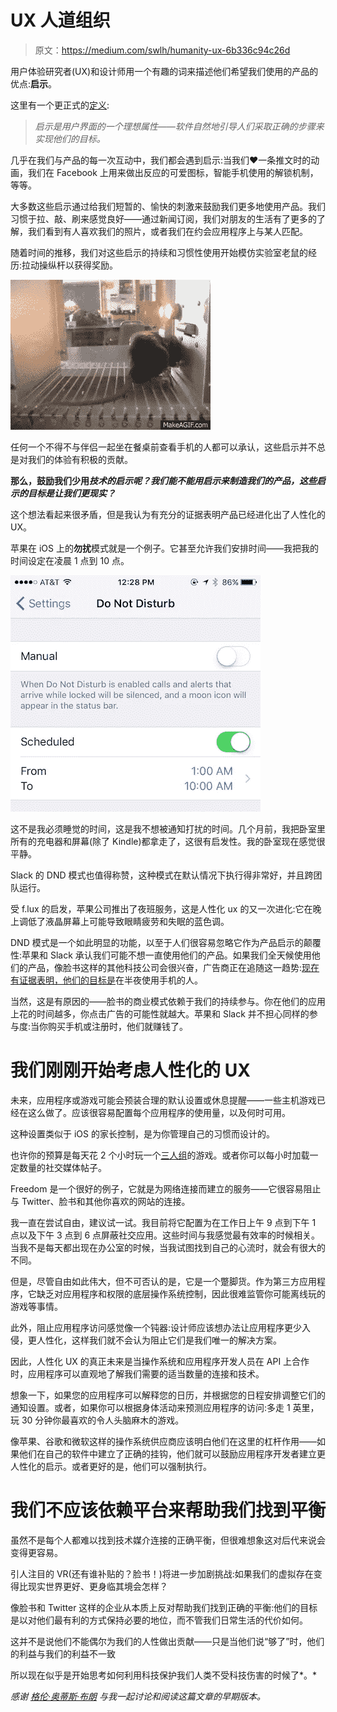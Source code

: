 # UX 人道组织

> 原文：<https://medium.com/swlh/humanity-ux-6b336c94c26d>

用户体验研究者(UX)和设计师用一个有趣的词来描述他们希望我们使用的产品的优点:**启示**。

这里有一个更正式的[定义](http://www.usabilityfirst.com/glossary/affordance/):

> *启示是用户界面的一个理想属性——软件自然地引导人们采取正确的步骤来实现他们的目标。*

几乎在我们与产品的每一次互动中，我们都会遇到启示:当我们❤一条推文时的动画，我们在 Facebook 上用来做出反应的可爱图标，智能手机使用的解锁机制，等等。

大多数这些启示通过给我们短暂的、愉快的刺激来鼓励我们更多地使用产品。我们习惯于拉、敲、刷来感觉良好——通过新闻订阅，我们对朋友的生活有了更多的了解，我们看到有人喜欢我们的照片，或者我们在约会应用程序上与某人匹配。

随着时间的推移，我们对这些启示的持续和习惯性使用开始模仿实验室老鼠的经历:拉动操纵杆以获得奖励。

![](img/6c1fdd4d1dff02b3d501d0a671488557.png)

任何一个不得不与伴侣一起坐在餐桌前查看手机的人都可以承认，这些启示并不总是对我们的体验有积极的贡献。

**那么，鼓励我们少用*技术的启示呢？我们能不能用启示来制造我们的产品，这些启示的目标是让我们更现实？***

这个想法看起来很矛盾，但是我认为有充分的证据表明产品已经进化出了人性化的 UX。

苹果在 iOS 上的**勿扰**模式就是一个例子。它甚至允许我们安排时间——我把我的时间设定在凌晨 1 点到 10 点。

![](img/6d5b2d0aa61c570caa8b543220baf1f3.png)

这不是我必须睡觉的时间，这是我不想被通知打扰的时间。几个月前，我把卧室里所有的充电器和屏幕(除了 Kindle)都拿走了，这很有启发性。我的卧室现在感觉很平静。

Slack 的 DND 模式也值得称赞，这种模式在默认情况下执行得非常好，并且跨团队运行。

受 f.lux 的启发，苹果公司推出了夜班服务，这是人性化 ux 的又一次进化:它在晚上调低了液晶屏幕上可能导致眼睛疲劳和失眠的蓝色调。

DND 模式是一个如此明显的功能，以至于人们很容易忽略它作为产品启示的颠覆性:苹果和 Slack 承认我们可能不想一直使用他们的产品。如果我们全天候使用他们的产品，像脸书这样的其他科技公司会很兴奋，广告商正在追随这一趋势:[现在有证据表明，他们的目标是](http://www.wsj.com/articles/marketers-find-you-at-2-00-a-m-1460570019?mod=e2tw)在半夜使用手机的人。

当然，这是有原因的——脸书的商业模式依赖于我们的持续参与。你在他们的应用上花的时间越多，你点击广告的可能性就越大。苹果和 Slack 并不担心同样的参与度:当你购买手机或注册时，他们就赚钱了。

# 我们刚刚开始考虑人性化的 UX

未来，应用程序或游戏可能会预装合理的默认设置或休息提醒——一些主机游戏已经在这么做了。应该很容易配置每个应用程序的使用量，以及何时可用。

这种设置类似于 iOS 的家长控制，是为你管理自己的习惯而设计的。

也许你的预算是每天花 2 个小时玩一个[三人组](https://itunes.apple.com/us/app/threes!/id779157948?mt=8)的游戏。或者你可以每小时加载一定数量的社交媒体帖子。

Freedom 是一个很好的例子，它就是为网络连接而建立的服务——它很容易阻止与 Twitter、脸书和其他你喜欢的网站的连接。

我一直在尝试自由，建议试一试。我目前将它配置为在工作日上午 9 点到下午 1 点以及下午 3 点到 6 点屏蔽社交应用。这些时间与我感觉最有效率的时候相关。当我不是每天都出现在办公室的时候，当我试图找到自己的心流时，就会有很大的不同。

但是，尽管自由如此伟大，但不可否认的是，它是一个蹩脚货。作为第三方应用程序，它缺乏对应用程序和权限的底层操作系统控制，因此很难监管你可能离线玩的游戏等事情。

此外，阻止应用程序访问感觉像一个钝器:设计师应该想办法让应用程序更少入侵，更人性化，这样我们就不会认为阻止它们是我们唯一的解决方案。

因此，人性化 UX 的真正未来是当操作系统和应用程序开发人员在 API 上合作时，应用程序可以直观地了解我们需要的适当数量的连接和技术。

想象一下，如果您的应用程序可以解释您的日历，并根据您的日程安排调整它们的通知设置。或者，如果你可以根据身体活动来预测应用程序的访问:多走 1 英里，玩 30 分钟你最喜欢的令人头脑麻木的游戏。

像苹果、谷歌和微软这样的操作系统供应商应该明白他们在这里的杠杆作用——如果他们在自己的软件中建立了正确的挂钩，他们就可以鼓励应用程序开发者建立更人性化的启示。或者更好的是，他们可以强制执行。

# 我们不应该依赖平台来帮助我们找到平衡

虽然不是每个人都难以找到技术媒介连接的正确平衡，但很难想象这对后代来说会变得更容易。

引人注目的 VR(还有谁补贴的？脸书！)将进一步加剧挑战:如果我们的虚拟存在变得比现实世界更好、更身临其境会怎样？

像脸书和 Twitter 这样的企业从本质上反对帮助我们找到正确的平衡:他们的目标是以对他们最有利的方式保持必要的地位，而不管我们日常生活的代价如何。

这并不是说他们不能偶尔为我们的人性做出贡献——只是当他们说“够了”时，他们的利益与我们的利益不一致

所以现在似乎是开始思考如何利用科技保护我们人类不受科技伤害的时候了*。*

*感谢* [*格伦·奥蒂斯·布朗*](https://medium.com/u/922198d9f9ad?source=post_page-----6b336c94c26d--------------------------------) *与我一起讨论和阅读这篇文章的早期版本。*